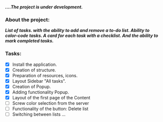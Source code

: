##### ....The project is under development.

### About the project: 
***List of tasks. with the ability to add and remove a to-do list. 
Ability to color-code tasks. 
A card for each task with a checklist.
And the ability to mark completed tasks.***

### Tasks:

- [x] Install the application.
- [x] Creation of structure.
- [x] Preparation of resources, icons.
- [x] Layout Sidebar "All tasks".
- [x] Creation of Popup.
- [x] Adding functionality Popup.
- [x] Layout of the first page of the Content
- [ ] Screw color selection from the server
- [ ] Functionality of the button: Delete list
- [ ] Switching between lists
    ...
